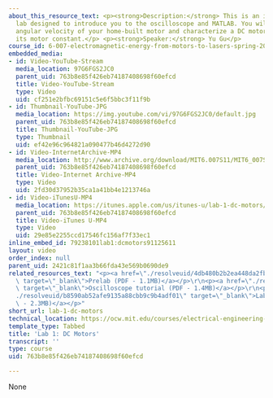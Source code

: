 ```yaml
---
about_this_resource_text: <p><strong>Description:</strong> This is an introductory
  lab designed to introduce you to the oscilloscope and MATLAB. You will measure the
  angular velocity of your home-built motor and characterize a DC motor by measuring
  its motor constant.</p> <p><strong>Speaker:</strong> Yu Gu</p>
course_id: 6-007-electromagnetic-energy-from-motors-to-lasers-spring-2011
embedded_media:
- id: Video-YouTube-Stream
  media_location: 97G6FGS2JC0
  parent_uid: 763b8e85f426eb74187408698f60efcd
  title: Video-YouTube-Stream
  type: Video
  uid: cf251e2bfbc69151c5e6f5bbc3f11f9b
- id: Thumbnail-YouTube-JPG
  media_location: https://img.youtube.com/vi/97G6FGS2JC0/default.jpg
  parent_uid: 763b8e85f426eb74187408698f60efcd
  title: Thumbnail-YouTube-JPG
  type: Thumbnail
  uid: ef42e96c964821a090477b46d4272d90
- id: Video-InternetArchive-MP4
  media_location: http://www.archive.org/download/MIT6.007S11/MIT6_007S11_lab01_300k.mp4
  parent_uid: 763b8e85f426eb74187408698f60efcd
  title: Video-Internet Archive-MP4
  type: Video
  uid: 2fd30d37952b35ca1a41bb4e1213746a
- id: Video-iTunesU-MP4
  media_location: https://itunes.apple.com/us/itunes-u/lab-1-dc-motors/id597566166?i=130975549
  parent_uid: 763b8e85f426eb74187408698f60efcd
  title: Video-iTunes U-MP4
  type: Video
  uid: 29e85e2255ccd17546fc156af7f33ec1
inline_embed_id: 79238101lab1:dcmotors91125611
layout: video
order_index: null
parent_uid: 2421c81f1aa3b66fda43e569b0690de9
related_resources_text: "<p><a href=\"./resolveuid/4db480b2b2ea448da2fb8a1d924bb7f2\"\
  \ target=\"_blank\">Prelab (PDF - 1.1MB)</a></p>\r\n<p><a href=\"./resolveuid/5bd9519672fbb69ad60e4dbba4979a3a\"\
  \ target=\"_blank\">Oscilloscope tutorial (PDF - 1.4MB)</a></p>\r\n<p><a href=\"\
  ./resolveuid/b8590ab52afe9135a88cbb9c9b4adf01\" target=\"_blank\">Lab handout (PDF\
  \ - 2.3MB)</a></p>"
short_url: lab-1-dc-motors
technical_location: https://ocw.mit.edu/courses/electrical-engineering-and-computer-science/6-007-electromagnetic-energy-from-motors-to-lasers-spring-2011/lab-videos/lab-1-dc-motors
template_type: Tabbed
title: 'Lab 1: DC Motors'
transcript: ''
type: course
uid: 763b8e85f426eb74187408698f60efcd

---
```

None